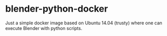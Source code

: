 # blender-python-docker
Just a simple docker image based on Ubuntu 14.04 (trusty) where one can execute Blender with python scripts.
